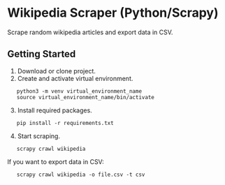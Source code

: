 # Wikipedia Scraper (Python/Scrapy)
Scrape random wikipedia articles and export data in CSV.

## Getting Started
1. Download or clone project.
2. Create and activate virtual environment.
```
   python3 -m venv virtual_environment_name
   source virtual_environment_name/bin/activate
```
3. Install required packages.
```
   pip install -r requirements.txt
```
4. Start scraping.
```
   scrapy crawl wikipedia
```
If you want to export data in CSV:
```
   scrapy crawl wikipedia -o file.csv -t csv
```

